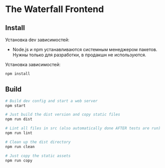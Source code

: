 The Waterfall Frontend
======================

Install
-------
Установка dev зависимостей:

- Node.js и npm устанавливаются системным менеджером пакетов. Нужны только для разработки, в продакшн не используются.

Установка зависимостей:
```bash
npm install
```

Build
-----
```bash 
# Build dev config and start a web server 
npm start

# Just build the dist version and copy static files
npm run dist

# Lint all files in src (also automatically done AFTER tests are run)
npm run lint

# Clean up the dist directory
npm run clean

# Just copy the static assets
npm run copy
```